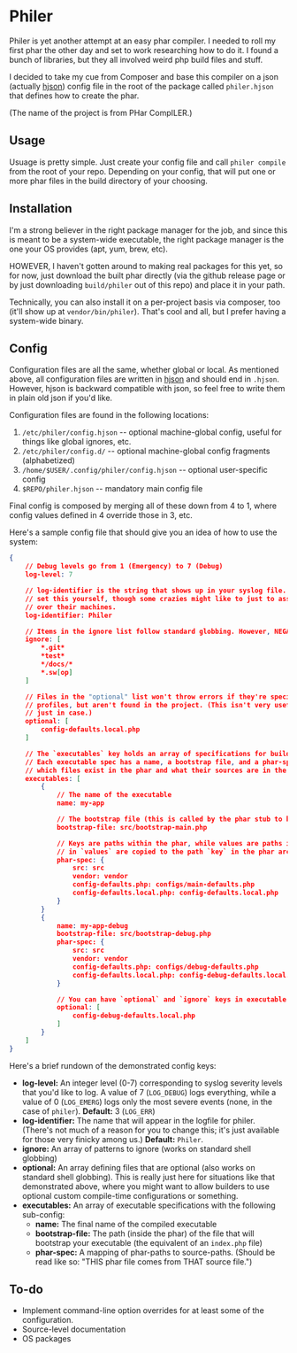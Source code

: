 Philer
==============================================================

Philer is yet another attempt at an easy phar compiler. I needed to roll my first phar the other day and set to work researching how to do it. I found a bunch of libraries, but they all involved weird php build files and stuff.

I decided to take my cue from Composer and base this compiler on a json (actually [hjson](https://hjson.org)) config file in the root of the package called `philer.hjson` that defines how to create the phar.

(The name of the project is from PHar CompILER.)


## Usage

Usuage is pretty simple. Just create your config file and call `philer compile` from the root of your repo. Depending on your config, that will put one or more phar files in the build directory of your choosing.


## Installation

I'm a strong believer in the right package manager for the job, and since this is meant to be a system-wide executable, the right package manager is the one your OS provides (apt, yum, brew, etc).

HOWEVER, I haven't gotten around to making real packages for this yet, so for now, just download the built phar directly (via the github release page or by just downloading `build/philer` out of this repo) and place it in your path.

Technically, you can also install it on a per-project basis via composer, too (it'll show up at `vendor/bin/philer`). That's cool and all, but I prefer having a system-wide binary.


## Config

Configuration files are all the same, whether global or local. As mentioned above, all configuration files are written in [hjson](https://hjson.org) and should end in `.hjson`. However, hjson is backward compatible with json, so feel free to write them in plain old json if you'd like.

Configuration files are found in the following locations:

1. `/etc/philer/config.hjson` -- optional machine-global config, useful for things like global ignores, etc.
2. `/etc/philer/config.d/` -- optional machine-global config fragments (alphabetized)
3. `/home/$USER/.config/philer/config.hjson` -- optional user-specific config
4. `$REPO/philer.hjson` -- mandatory main config file

Final config is composed by merging all of these down from 4 to 1, where config values defined in 4 override those in 3, etc.

Here's a sample config file that should give you an idea of how to use the system:

```json
{
    // Debug levels go from 1 (Emergency) to 7 (Debug)
    log-level: 7

    // log-identifier is the string that shows up in your syslog file. You won't normally
    // set this yourself, though some crazies might like to just to assert their authority
    // over their machines.
    log-identifier: Philer

    // Items in the ignore list follow standard globbing. However, NEGATION IS NOT SUPPORTED
    ignore: [
        *.git*
        *test*
        */docs/*
        *.sw[op]
    ]

    // Files in the "optional" list won't throw errors if they're specified in executable
    // profiles, but aren't found in the project. (This isn't very useful, but is there
    // just in case.)
    optional: [
        config-defaults.local.php
    ]

    // The `executables` key holds an array of specifications for building executables.
    // Each executable spec has a name, a bootstrap file, and a phar-spec that defines
    // which files exist in the phar and what their sources are in the project folder.
    executables: [
        {
            // The name of the executable
            name: my-app

            // The bootstrap file (this is called by the phar stub to kick off the executable)
            bootstrap-file: src/bootstrap-main.php

            // Keys are paths within the phar, while values are paths in the filesystem. (Paths
            // in `values` are copied to the path `key` in the phar archive.)
            phar-spec: {
                src: src
                vendor: vendor
                config-defaults.php: configs/main-defaults.php
                config-defaults.local.php: config-defaults.local.php
            }
        }
        {
            name: my-app-debug
            bootstrap-file: src/bootstrap-debug.php
            phar-spec: {
                src: src
                vendor: vendor
                config-defaults.php: configs/debug-defaults.php
                config-defaults.local.php: config-debug-defaults.local.php
            }

            // You can have `optional` and `ignore` keys in executable specifications, too
            optional: [
                config-debug-defaults.local.php
            ]
        }
    ]
}
```

Here's a brief rundown of the demonstrated config keys:

* **log-level:** An integer level (0-7) corresponding to syslog severity levels that you'd like to log. A value of 7 (`LOG_DEBUG`) logs everything, while a value of 0 (`LOG_EMERG`) logs only the most severe events (none, in the case of `philer`). **Default:** 3 (`LOG_ERR`)
* **log-identifier:** The name that will appear in the logfile for philer. (There's not much of a reason for you to change this; it's just available for those very finicky among us.) **Default:** `Philer`.
* **ignore:** An array of patterns to ignore (works on standard shell globbing)
* **optional:** An array defining files that are optional (also works on standard shell globbing). This is really just here for situations like that demonstrated above, where you might want to allow builders to use optional custom compile-time configurations or something.
* **executables:** An array of executable specifications with the following sub-config:
    * **name:** The final name of the compiled executable
    * **bootstrap-file:** The path (inside the phar) of the file that will bootstrap your executable (the equivalent of an `index.php` file)
    * **phar-spec:** A mapping of phar-paths to source-paths. (Should be read like so: "THIS phar file comes from THAT source file.")


## To-do

* Implement command-line option overrides for at least some of the configuration.
* Source-level documentation
* OS packages

